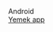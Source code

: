 Android<br>
<a href="https://github.com/bizgi/AndroidApps/raw/master/Lunch/yemek.apk">Yemek app</a>
